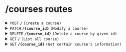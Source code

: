 # /courses routes

<details>
<summary><code>POST</code> <code><b>/</b></code> <code>(Create a course)</code></summary>

<br />only for admin

##### Headers

> | key           | value          | description   |
> | ------------- | -------------- | ------------- |
> | Authorization | `Bearer token` | The jwt token |

##### Body (application/json)

> | key         | required | data type | description                                                   |
> | ----------- | -------- | --------- | ------------------------------------------------------------- |
> | title       | true     | string    | title of the course                                           |
> | timeSlot    | true     | int       | timeSlot of the course                                        |
> | weekday     | true     | string    | e.g. Monday...                                                |
> | courseType  | true     | string    | e.g. group or private                                         |
> | duration    | true     | float     | e.g. 1 (hrs in integer)                                       |
> | weeks       | true     | int       | duration of the course in weeks                               |
> | max         | true     | int       | max people number of the course                               |
> | content     | true     | string    | content of course                                             |
> | startDay    | true     | string    | start date of the course, in format YYYY-MM-DD                |
> | fee         | true     | int       | course fee                                                    |
> | timeIdx     | true     | int[]     | time index of the course (used for table reservations)        |
> | usedTableId | true     | int[]     | table number used in the course (used for table reservations) |
> | coachEmail  | true     | string[]  | email of the coaches                                          |

##### Responses

> | http code | content-type       | response                                                            |
> | --------- | ------------------ | ------------------------------------------------------------------- |
> | `200`     | `application/json` | `{"message": "Success", "course_id": "ObjectId of the new course"}` |
> | `401`     | `text/plain`       | `"No token provided"` or `TokenExpiredError` or ...                 |
> | `403`     | `text/plain`       | `Invalid token`                                                     |
> | `403`     | `application/json` | `{"message": "Not authorized to create courses"}`                   |
> | `500`     | `application/json` | `{"message": "Error message"}`                                      |

</details>

<details>
<summary><code>PATCH</code> <code><b>/{course_id}</b></code> <code>(Modify a course)</code></summary>

<br />only for admin

##### Headers

> | key           | value          | description   |
> | ------------- | -------------- | ------------- |
> | Authorization | `Bearer token` | The jwt token |

##### Path Parameters

> | key       | required | data type | description      |
> | --------- | -------- | --------- | ---------------- |
> | course_id | true     | string    | id of the course |

##### Body (application/json)

> | key                             | required | data type | description |
> | ------------------------------- | -------- | --------- | ----------- |
> | ...something you want to update | true     |           |             |

##### Response

> | http code | content-type       | response                                          |
> | --------- | ------------------ | ------------------------------------------------- |
> | `200`     | `application/json` | `{"message": "Update successfully."}`             |
> | `403`     | `text/plain`       | `Invalid token`                                   |
> | `403`     | `application/json` | `{"message": "Not authorized to update courses"}` |
> | `500`     | `application/json` | `{"message": "Error message"}`                    |

</details>

<details>
<summary><code>DELETE</code> <code><b>/{course_id}</b></code> <code>(Delete a course by given id)</code></summary>

<br />only for admin

##### Headers

> | key           | value          | description   |
> | ------------- | -------------- | ------------- |
> | Authorization | `Bearer token` | The jwt token |

##### Path Parameters

> | key       | required | data type | description      |
> | --------- | -------- | --------- | ---------------- |
> | course_id | true     | string    | id of the course |

##### Responses

> | http code    | content-type       | response                                    |
> | ------------ | ------------------ | ------------------------------------------- |
> | `200`        | `application/json` | `{"message": "Delete course successfully"}` |
> | `400`, `500` | `text/plain`       | N/A                                         |

</details>

<details>
<summary><code>GET</code> <code><b>/</b></code> <code>(List all course)</code></summary>

##### Query Parameters

> | key | required | data type | description |
> | --- | -------- | --------- | ----------- |
> | ... | ...      | ...       | ...         |

##### Responses

> | http code | content-type       | response        |
> | --------- | ------------------ | --------------- |
> | `200`     | `application/json` | `...`           |
> | `400` ... | `text/plain`       | `error message` |

</details>
<details>
<summary><code>GET</code> <code><b>/{course_id}</b></code> <code>(Get certain course's information)</code></summary>

##### Path Parameters

> | key       | required | data type | description      |
> | --------- | -------- | --------- | ---------------- |
> | course_id | true     | string    | id of the course |

##### Response

> | http code | content-type       | response        |
> | --------- | ------------------ | --------------- |
> | `200`     | `application/json` | `...`           |
> | `400` ... | `text/plain`       | `error message` |

</details>
